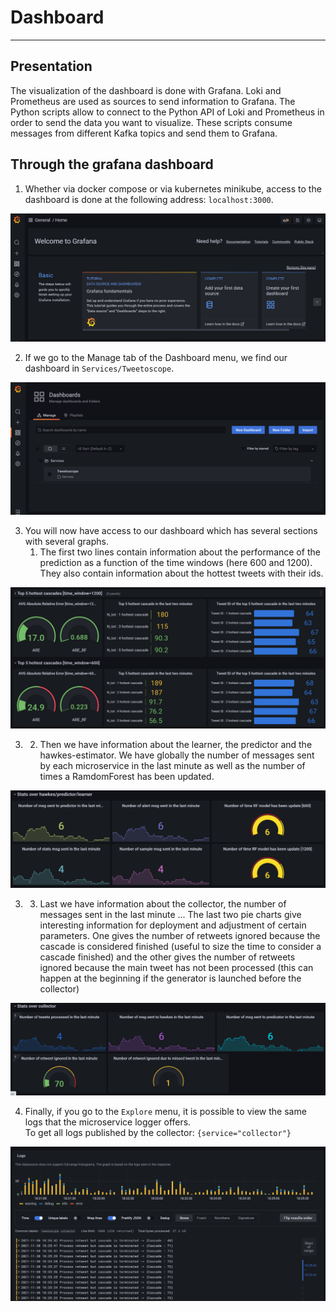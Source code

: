 # Dashboard
--- 
## Presentation
The visualization of the dashboard is done with Grafana. Loki and Prometheus are used as sources to send information to Grafana. The Python scripts allow to connect to the Python API of Loki and Prometheus in order to send the data you want to visualize. These scripts consume messages from different Kafka topics and send them to Grafana.


## Through the grafana dashboard
1. Whether via docker compose or via kubernetes minikube, access to the dashboard is done at the following address: `localhost:3000`.  

<img src="./images/grafana_front_page.PNG"/> 

2. If we go to the Manage tab of the Dashboard menu, we find our dashboard in `Services/Tweetoscope`.

<img src="./images/grafana_dashboard_tweetoscope.PNG"/>

3. You will now have access to our dashboard which has several sections with several graphs. 
   1. The first two lines contain information about the performance of the prediction as a function of the time windows (here 600 and 1200).  
They also contain information about the hottest tweets with their ids.


<img src="./images/grafana_stat_hottest.PNG"/>

3. 
   2. Then we have information about the learner, the predictor and the hawkes-estimator. We have globally the number of messages sent by each microservice in the last minute as well as the number of times a RamdomForest has been updated. 

<img src="./images/grafana_stat_hpl.PNG"/>

3. 
   3. Last we have information about the collector, the number of messages sent in the last minute ...
The last two pie charts give interesting information for deployment and adjustment of certain parameters.  One gives the number of retweets ignored because the cascade is considered finished (useful to size the time to consider a cascade finished) and the other gives the number of retweets ignored because the main tweet has not been processed (this can happen at the beginning if the generator is launched before the collector)

<img src="./images/grafana_stat_collector.PNG"/>

4. Finally, if you go to the `Explore` menu, it is possible to view the same logs that the microservice logger offers.  
To get all logs published by the collector: `{service="collector"}`

<img src="./images/grafana_explore.PNG"/>